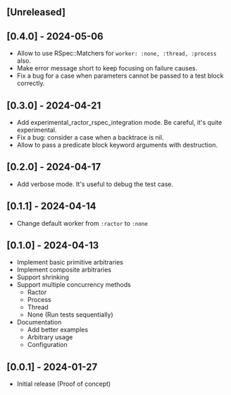 ## [Unreleased]

## [0.4.0] - 2024-05-06

- Allow to use RSpec::Matchers for `worker: :none, :thread, :process` also.
- Make error message short to keep focusing on failure causes.
- Fix a bug for a case when parameters cannot be passed to a test block correctly.

## [0.3.0] - 2024-04-21

- Add experimental_ractor_rspec_integration mode. Be careful, it's quite experimental.
- Fix a bug: consider a case when a backtrace is nil.
- Allow to pass a predicate block keyword arguments with destruction.

## [0.2.0] - 2024-04-17

- Add verbose mode. It's useful to debug the test case.
 
## [0.1.1] - 2024-04-14

- Change default worker from `:ractor` to `:none`

## [0.1.0] - 2024-04-13

- Implement basic primitive arbitraries
- Implement composite arbitraries
- Support shrinking
- Support multiple concurrency methods
    - Ractor
    - Process
    - Thread
    - None (Run tests sequentially)
- Documentation
    - Add better examples
    - Arbitrary usage
    - Configuration
 
## [0.0.1] - 2024-01-27

- Initial release (Proof of concept)
